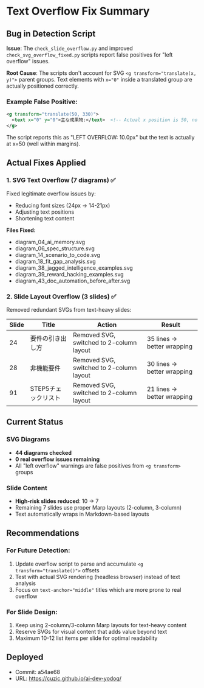 # Text Overflow Fix Summary

## Bug in Detection Script

**Issue**: The `check_slide_overflow.py` and improved `check_svg_overflow_fixed.py` scripts report false positives for "left overflow" issues.

**Root Cause**: The scripts don't account for SVG `<g transform="translate(x, y)">` parent groups. Text elements with `x="0"` inside a translated group are actually positioned correctly.

### Example False Positive:

```xml
<g transform="translate(50, 330)">
  <text x="0" y="0">主な成果物:</text>  <!-- Actual x position is 50, not 0 -->
</g>
```

The script reports this as "LEFT OVERFLOW: 10.0px" but the text is actually at x=50 (well within margins).

## Actual Fixes Applied

### 1. SVG Text Overflow (7 diagrams) ✅

Fixed legitimate overflow issues by:
- Reducing font sizes (24px → 14-21px)
- Adjusting text positions
- Shortening text content

**Files Fixed:**
- diagram_04_ai_memory.svg
- diagram_06_spec_structure.svg
- diagram_14_scenario_to_code.svg
- diagram_18_fit_gap_analysis.svg
- diagram_38_jagged_intelligence_examples.svg
- diagram_39_reward_hacking_examples.svg
- diagram_43_doc_automation_before_after.svg

### 2. Slide Layout Overflow (3 slides) ✅

Removed redundant SVGs from text-heavy slides:

| Slide | Title | Action | Result |
|-------|-------|--------|--------|
| 24 | 要件の引き出し方 | Removed SVG, switched to 2-column layout | 35 lines → better wrapping |
| 28 | 非機能要件 | Removed SVG, switched to 2-column layout | 30 lines → better wrapping |
| 91 | STEP5チェックリスト | Removed SVG, switched to 2-column layout | 21 lines → better wrapping |

## Current Status

### SVG Diagrams
- **44 diagrams checked**
- **0 real overflow issues remaining**
- All "left overflow" warnings are false positives from `<g transform>` groups

### Slide Content
- **High-risk slides reduced**: 10 → 7
- Remaining 7 slides use proper Marp layouts (2-column, 3-column)
- Text automatically wraps in Markdown-based layouts

## Recommendations

### For Future Detection:
1. Update overflow script to parse and accumulate `<g transform="translate()">` offsets
2. Test with actual SVG rendering (headless browser) instead of text analysis
3. Focus on `text-anchor="middle"` titles which are more prone to real overflow

### For Slide Design:
1. Keep using 2-column/3-column Marp layouts for text-heavy content
2. Reserve SVGs for visual content that adds value beyond text
3. Maximum 10-12 list items per slide for optimal readability

## Deployed
- Commit: a54ae68
- URL: https://cuzic.github.io/ai-dev-yodoq/
